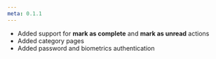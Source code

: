 ```yaml
---
meta: 0.1.1
---
```


-   Added support for **mark as complete** and **mark as unread** actions
-   Added category pages
-   Added password and biometrics authentication
